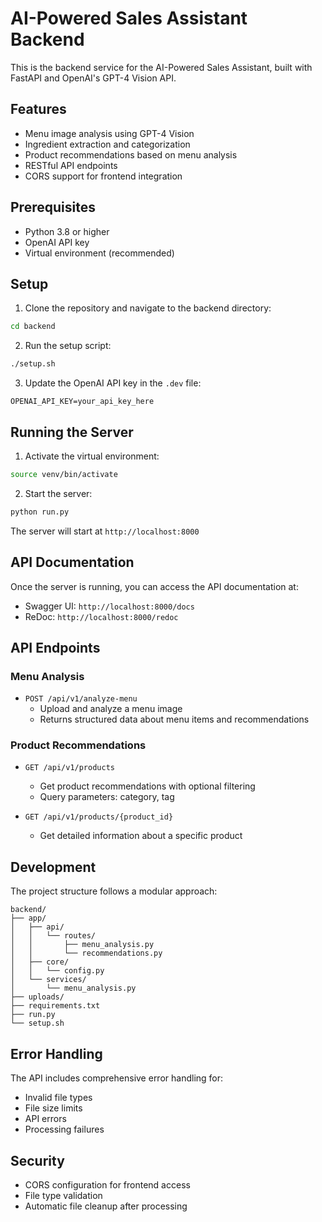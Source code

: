 # AI-Powered Sales Assistant Backend

This is the backend service for the AI-Powered Sales Assistant, built with FastAPI and OpenAI's GPT-4 Vision API.

## Features

- Menu image analysis using GPT-4 Vision
- Ingredient extraction and categorization
- Product recommendations based on menu analysis
- RESTful API endpoints
- CORS support for frontend integration

## Prerequisites

- Python 3.8 or higher
- OpenAI API key
- Virtual environment (recommended)

## Setup

1. Clone the repository and navigate to the backend directory:
```bash
cd backend
```

2. Run the setup script:
```bash
./setup.sh
```

3. Update the OpenAI API key in the `.dev` file:
```
OPENAI_API_KEY=your_api_key_here
```

## Running the Server

1. Activate the virtual environment:
```bash
source venv/bin/activate
```

2. Start the server:
```bash
python run.py
```

The server will start at `http://localhost:8000`

## API Documentation

Once the server is running, you can access the API documentation at:
- Swagger UI: `http://localhost:8000/docs`
- ReDoc: `http://localhost:8000/redoc`

## API Endpoints

### Menu Analysis

- `POST /api/v1/analyze-menu`
  - Upload and analyze a menu image
  - Returns structured data about menu items and recommendations

### Product Recommendations

- `GET /api/v1/products`
  - Get product recommendations with optional filtering
  - Query parameters: category, tag

- `GET /api/v1/products/{product_id}`
  - Get detailed information about a specific product

## Development

The project structure follows a modular approach:
```
backend/
├── app/
│   ├── api/
│   │   └── routes/
│   │       ├── menu_analysis.py
│   │       └── recommendations.py
│   ├── core/
│   │   └── config.py
│   └── services/
│       └── menu_analysis.py
├── uploads/
├── requirements.txt
├── run.py
└── setup.sh
```

## Error Handling

The API includes comprehensive error handling for:
- Invalid file types
- File size limits
- API errors
- Processing failures

## Security

- CORS configuration for frontend access
- File type validation
- Automatic file cleanup after processing 